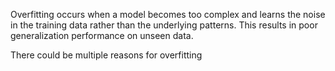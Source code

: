 Overfitting occurs when a model becomes too complex and learns the noise in the training data rather than the underlying patterns. This results in poor generalization performance on unseen data.

There could be multiple reasons for overfitting